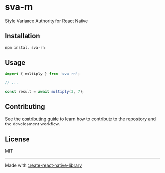 # sva-rn

Style Variance Authority for React Native

## Installation

```sh
npm install sva-rn
```

## Usage


```js
import { multiply } from 'sva-rn';

// ...

const result = await multiply(3, 7);
```


## Contributing

See the [contributing guide](CONTRIBUTING.md) to learn how to contribute to the repository and the development workflow.

## License

MIT

---

Made with [create-react-native-library](https://github.com/callstack/react-native-builder-bob)
